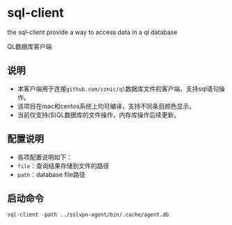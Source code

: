 # sql-client
the sql-client provide a way to access data in a ql database

QL数据库客户端

## 说明

- 本客户端用于连接`github.com/cznic/ql`数据库文件的客户端，支持sql语句操作。
- 该项目在mac和centos系统上均可编译，支持不同条目颜色显示。
- 当前仅支持(S)QL数据库的文件操作，内存库操作后续更新。

## 配置说明

- 各项配置说明如下：
- `file`：查询结果存储到文件的路径
- `path`：database file路径

## 启动命令

`sql-client -path ../sslvpn-agent/bin/.cache/agent.db`
